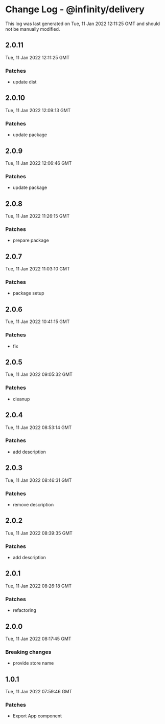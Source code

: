 # Change Log - @infinity/delivery

This log was last generated on Tue, 11 Jan 2022 12:11:25 GMT and should not be manually modified.

## 2.0.11
Tue, 11 Jan 2022 12:11:25 GMT

### Patches

- update dist

## 2.0.10
Tue, 11 Jan 2022 12:09:13 GMT

### Patches

- update package

## 2.0.9
Tue, 11 Jan 2022 12:06:46 GMT

### Patches

- update package

## 2.0.8
Tue, 11 Jan 2022 11:26:15 GMT

### Patches

- prepare package

## 2.0.7
Tue, 11 Jan 2022 11:03:10 GMT

### Patches

- package setup

## 2.0.6
Tue, 11 Jan 2022 10:41:15 GMT

### Patches

- fix

## 2.0.5
Tue, 11 Jan 2022 09:05:32 GMT

### Patches

- cleanup

## 2.0.4
Tue, 11 Jan 2022 08:53:14 GMT

### Patches

- add description

## 2.0.3
Tue, 11 Jan 2022 08:46:31 GMT

### Patches

- remove description

## 2.0.2
Tue, 11 Jan 2022 08:39:35 GMT

### Patches

- add description

## 2.0.1
Tue, 11 Jan 2022 08:26:18 GMT

### Patches

- refactoring

## 2.0.0
Tue, 11 Jan 2022 08:17:45 GMT

### Breaking changes

- provide store name

## 1.0.1
Tue, 11 Jan 2022 07:59:46 GMT

### Patches

- Export App component

